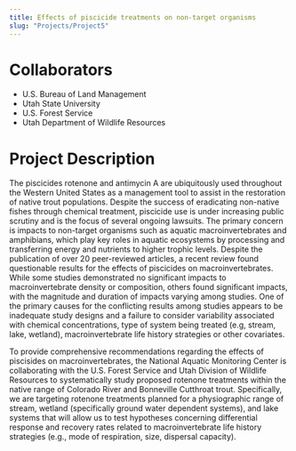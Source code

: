```yaml
---
title: Effects of piscicide treatments on non-target organisms
slug: "Projects/Project5"
---
```


# Collaborators

- U.S. Bureau of Land Management
- Utah State University
- U.S. Forest Service
- Utah Department of Wildlife Resources

# Project Description

The piscicides rotenone and antimycin A are ubiquitously used throughout the Western United States as a management tool to assist in the restoration of native trout populations. Despite the success of eradicating non-native fishes through chemical treatment, piscicide use is under increasing public scrutiny and is the focus of several ongoing lawsuits. The primary concern is impacts to non-target organisms such as aquatic macroinvertebrates and amphibians, which play key roles in aquatic ecosystems by processing and transferring energy and nutrients to higher trophic levels. Despite the publication of over 20 peer-reviewed articles, a recent review found questionable results for the effects of piscicides on macroinvertebrates. While some studies demonstrated no significant impacts to macroinvertebrate density or composition, others found significant impacts, with the magnitude and duration of impacts varying among studies. One of the primary causes for the conflicting results among studies appears to be inadequate study designs and a failure to consider variability associated with chemical concentrations, type of system being treated (e.g, stream, lake, wetland), macroinvertebrate life history strategies or other covariates.

To provide comprehensive recommendations regarding the effects of piscisides on macroinvertebrates, the National Aquatic Monitoring Center is collaborating with the U.S. Forest Service and Utah Division of Wildlife Resources to systematically study proposed rotenone treatments within the native range of Colorado River and Bonneville Cutthroat trout. Specifically, we are targeting rotenone treatments planned for a physiographic range of stream, wetland (specifically ground water dependent systems), and lake systems that will allow us to test hypotheses concerning differential response and recovery rates related to macroinvertebrate life history strategies (e.g., mode of respiration, size, dispersal capacity).